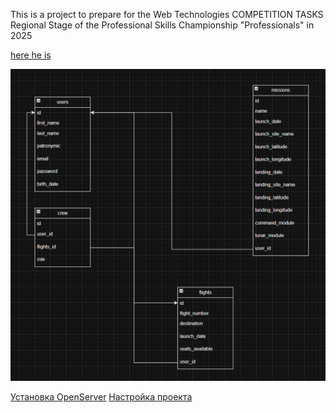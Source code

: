 This is a project to prepare for the Web Technologies COMPETITION TASKS
Regional Stage of the Professional Skills Championship "Professionals" in 2025

[here he is](materials/gaid.pdf)

![диаграмма](materials/diagram.png)

[Установка OpenServer](materials/Установка%20через%20OpenServer.md)
[Настройка проекта](materials/Настройка%20проекта.md)
